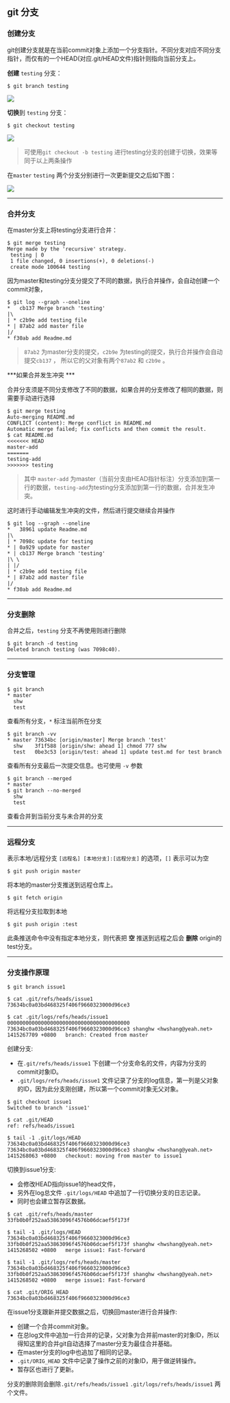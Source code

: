 ## git 分支

### 创建分支

git创建分支就是在当前commit对象上添加一个分支指针。不同分支对应不同分支指针，而仅有的一个HEAD(对应.git/HEAD文件)指针则指向当前分支上。

**创建** `testing` 分支：

```
$ git branch testing
```

![](http://git-scm.com/figures/18333fig0305-tn.png)

**切换**到 `testing` 分支：


```
$ git checkout testing
```

![](http://git-scm.com/figures/18333fig0306-tn.png)

> 可使用`git checkout -b testing` 进行testing分支的创建于切换，效果等同于以上两条操作

在`master` `testing` 两个分支分别进行一次更新提交之后如下图：

![](http://git-scm.com/figures/18333fig0309-tn.png)


---

### 合并分支

在master分支上将testing分支进行合并：

```
$ git merge testing
Merge made by the 'recursive' strategy.
 testing | 0
 1 file changed, 0 insertions(+), 0 deletions(-)
 create mode 100644 testing
```

因为master和testing分支分提交了不同的数据，执行合并操作，会自动创建一个commit对象，

```
$ git log --graph --oneline
*   cb137 Merge branch 'testing'
|\  
| * c2b9e add testing file
* | 87ab2 add master file
|/  
* f30ab add Readme.md
```

> `87ab2` 为master分支的提交，`c2b9e` 为testing的提交，执行合并操作会自动提交`cb137` ， 所以它的父对象有两个`87ab2` 和 `c2b9e` 。

***如果合并发生冲突 ***

合并分支须是不同分支修改了不同的数据，如果合并的分支修改了相同的数据，则需要手动进行选择

```
$ git merge testing
Auto-merging README.md
CONFLICT (content): Merge conflict in README.md
Automatic merge failed; fix conflicts and then commit the result.
$ cat README.md 
<<<<<<< HEAD
master-add
=======
testing-add
>>>>>>> testing
```

> 其中 `master-add` 为master（当前分支由HEAD指针标注）分支添加到第一行的数据，`testing-add`为testing分支添加到第一行的数据，合并发生冲突。

这时进行手动编辑发生冲突的文件，然后进行提交继续合并操作

```
$ git log --graph --oneline
*   38961 update Readme.md
|\  
| * 7098c update for testing
* | 0a929 update for master
* | cb137 Merge branch 'testing'
|\ \  
| |/  
| * c2b9e add testing file
* | 87ab2 add master file
|/  
* f30ab add Readme.md
```

---

### 分支删除

合并之后，`testing` 分支不再使用则进行删除

```
$ git branch -d testing
Deleted branch testing (was 7098c40).
```

---

### 分支管理

```
$ git branch
* master
  shw
  test
```

查看所有分支，`*`  标注当前所在分支

```
$ git branch -vv
* master 73634bc [origin/master] Merge branch 'test'
  shw    3f1f588 [origin/shw: ahead 1] chmod 777 shw
  test   0be3c53 [origin/test: ahead 1] update test.md for test branch
```

查看所有分支最后一次提交信息。也可使用 `-v` 参数

```
$ git branch --merged
* master
$ git branch --no-merged
  shw
  test
```

查看合并到当前分支与未合并的分支

---

### 远程分支

表示本地/远程分支 `[远程名] [本地分支]:[远程分支]` 的选项，`[]` 表示可以为空

```
$ git push origin master
```

将本地的master分支推送到远程仓库上。

```
$ git fetch origin
```

将远程分支拉取到本地

```
$ git push origin :test
```

此条推送命令中没有指定本地分支，则代表把 **空** 推送到远程之后会 **删除** origin的test分支。

---

### 分支操作原理

```
$ git branch issue1

$ cat .git/refs/heads/issue1 
73634bc0a03bd468325f406f9660323000d96ce3

$ cat .git/logs/refs/heads/issue1
0000000000000000000000000000000000000000 73634bc0a03bd468325f406f9660323000d96ce3 shanghw <hwshang@yeah.net> 1415267709 +0800	branch: Created from master
```

创建分支:

- 在`.git/refs/heads/issue1` 下创建一个分支命名的文件，内容为分支的commit对象ID。
- `.git/logs/refs/heads/issue1` 文件记录了分支的log信息，第一列是父对象的ID，因为此分支刚创建，所以第一个commit对象无父对象。

```
$ git checkout issue1
Switched to branch 'issue1'

$ cat .git/HEAD 
ref: refs/heads/issue1

$ tail -1 .git/logs/HEAD 
73634bc0a03bd468325f406f9660323000d96ce3 73634bc0a03bd468325f406f9660323000d96ce3 shanghw <hwshang@yeah.net> 1415268063 +0800	checkout: moving from master to issue1
```

切换到issue1分支:

 - 会修改HEAD指向issue1的head文件，
 - 另外在log总文件 `.git/logs/HEAD` 中追加了一行切换分支的日志记录。
 - 同时也会建立暂存区数据。

```
$ cat .git/refs/heads/master 
33fb0b0f252aa53863096f4576b06dcaef5f173f

$ tail -1 .git/logs/HEAD 
73634bc0a03bd468325f406f9660323000d96ce3 33fb0b0f252aa53863096f4576b06dcaef5f173f shanghw <hwshang@yeah.net> 1415268502 +0800	merge issue1: Fast-forward

$ tail -1 .git/logs/refs/heads/master 
73634bc0a03bd468325f406f9660323000d96ce3 33fb0b0f252aa53863096f4576b06dcaef5f173f shanghw <hwshang@yeah.net> 1415268502 +0800	merge issue1: Fast-forward

$ cat .git/ORIG_HEAD
73634bc0a03bd468325f406f9660323000d96ce3
```

在issue1分支跟新并提交数据之后，切换回master进行合并操作:

 -  创建一个合并commit对象。
 -  在总log文件中追加一行合并的记录，父对象为合并前master的对象ID，所以得知这里的合并git自动选择了master分支为最佳合并基础。
 -  在master分支的log中也追加了相同的记录。
 - `.git/ORIG_HEAD` 文件中记录了操作之前的对象ID，用于做逆转操作。
 - 暂存区也进行了更新。

 
分支的删除则会删除`.git/refs/heads/issue1`  `.git/logs/refs/heads/issue1` 两个文件。
 
